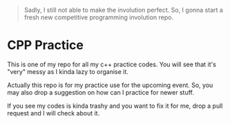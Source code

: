 > Sadly, I still not able to make the involution perfect. So, I gonna start a fresh new competitive programming involution repo.

# CPP Practice
This is one of my repo for all my c++ practice codes. You will see that it's "very" messy as I kinda lazy to organise it.

Actually this repo is for my practice use for the upcoming event. So, you may also drop a suggestion on how can I practice for newer stuff.

If you see my codes is kinda trashy and you want to fix it for me, drop a pull request and I will check about it.
